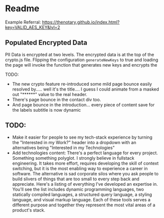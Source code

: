 # Readme

Example Referral: https://thenotary.github.io/index.html?key=VALID_AES_KEY&lvl=2



## Populated Encrypted Data

PII Data is encrypted at two levels.  The encrypted data is at the top of the crypto.js file.  Flipping the configuration `generateNewKeys` to true and loading the page will invoke the function that generates new keys and encrypts the 

TODO:  
- The new crypto feature re-introduced some mild page bounce easily resolved by..... well it's the title.... I guess I could animate from a masked out "******" value to the real header.
- There's page bounce in the contact div too.  
- And page bounce in the introduction... every piece of content save for the labels subtitle is now dynamic


## TODO:

- Make it easier for people to see my tech-stack experience by turning the "Interested in my Work?" header into a dropdown with an alternatives being "Interested in my Technologies"
- Add technologies content:  There's a perfect language for every project.  Something something polyglot.  I strongly believe in fullstack engineering.  It takes more effort, requires developing the skill of context switching, but it is the most enabling way to experience a career in software.  The alternative is sad corporate silos where you ask people to build slivers of things that are too small to every step back and appreciate. Here's a listing of everything I've developed an expertise in.  You'll see the list includes dynamic programming languages, two statically compiled languages, a structured query language, a styling language, and visual markup language.  Each of these tools serves a different purpose and together they represent the most vital areas of a product's stack. 


